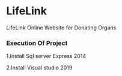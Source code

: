 # LifeLink
LifeLink Online Website for Donating Organs

### Execution Of Project 

1.Install Sql server Express 2014

2.Install Visual studio 2019
